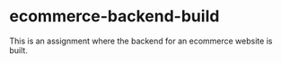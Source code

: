 # ecommerce-backend-build
This is an assignment where the backend for an ecommerce website is built.
